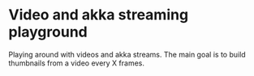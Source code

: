 Video and akka streaming playground
=========================

Playing around with videos and akka streams. The main goal is to build thumbnails from a video every X frames. 